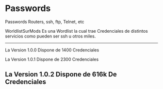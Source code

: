 # Passwords
Passwords Routers, ssh, ftp, Telnet, etc

WorldlistSurMods Es una Wordlist la cual trae Credenciales de distintos servicios como pueden ser ssh u otros miles.

-----------------------------------------------------
La Version 1.0.0 Dispone de 1400 Credenciales

La Version 1.0.1 Dispone de 2300 Credenciales

La Version 1.0.2 Dispone de 616k De Credenciales
-----------------------------------------------------
